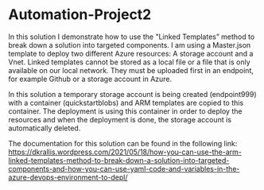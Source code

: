 # Automation-Project2

In this solution I demonstrate how to use the "Linked Templates” method to break down a solution into targeted components.
I am using a Master.json template to deploy two different Azure resources: A storage account and a Vnet.
Linked templates cannot be stored as a local file or a file that is only available on our local network. They must be uploaded first in an endpoint, for example Github or a storage account in Azure.

In this solution a temporary storage account is being created (endpoint999) with a container (quickstartblobs) and ARM templates are copied to this container.
The deployment is using this container in order to deploy the resources and when the deployment is done, the storage account is automatically deleted. 

The documentation for this solution can be found in the following link:
https://dkrallis.wordpress.com/2021/05/18/how-you-can-use-the-arm-linked-templates-method-to-break-down-a-solution-into-targeted-components-and-how-you-can-use-yaml-code-and-variables-in-the-azure-devops-environment-to-depl/ 
